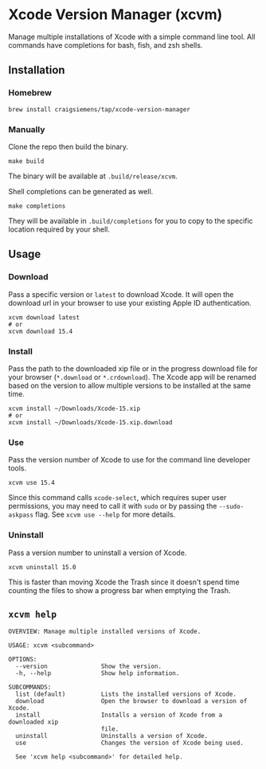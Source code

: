 # Xcode Version Manager (xcvm)

Manage multiple installations of Xcode with a simple command line tool. All commands have completions for bash, fish, and zsh shells.


## Installation

### Homebrew
```shell
brew install craigsiemens/tap/xcode-version-manager
```

### Manually
Clone the repo then build the binary.
```shell
make build
```
The binary will be available at `.build/release/xcvm`.

Shell completions can be generated as well.
```shell
make completions
```
They will be available in `.build/completions` for you to copy to the specific location required by your shell.


## Usage

### Download

Pass a specific version or `latest` to download Xcode. It will open the download url in your browser to use your existing Apple ID authentication.

```shell
xcvm download latest
# or
xcvm download 15.4
```


### Install

Pass the path to the downloaded xip file or in the progress download file for your browser (`*.download` or `*.crdownload`). The Xcode app will be renamed based on the version to allow multiple versions to be installed at the same time.

```shell
xcvm install ~/Downloads/Xcode-15.xip
# or
xcvm install ~/Downloads/Xcode-15.xip.download
```

### Use

Pass the version number of Xcode to use for the command line developer tools.

```shell
xcvm use 15.4
``` 

Since this command calls `xcode-select`, which requires super user permissions, you may need to call it with `sudo` or by passing the `--sudo-askpass` flag. See `xcvm use --help` for more details.

### Uninstall

Pass a version number to uninstall a version of Xcode.

```shell
xcvm uninstall 15.0
```

This is faster than moving Xcode the Trash since it doesn't spend time counting the files to show a progress bar when emptying the Trash. 


## `xcvm help`
```
OVERVIEW: Manage multiple installed versions of Xcode.

USAGE: xcvm <subcommand>

OPTIONS:
  --version               Show the version.
  -h, --help              Show help information.

SUBCOMMANDS:
  list (default)          Lists the installed versions of Xcode.
  download                Open the browser to download a version of Xcode.
  install                 Installs a version of Xcode from a downloaded xip
                          file.
  uninstall               Uninstalls a version of Xcode.
  use                     Changes the version of Xcode being used.

  See 'xcvm help <subcommand>' for detailed help.
```
